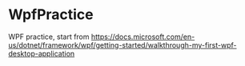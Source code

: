 # WpfPractice

WPF practice, start from
https://docs.microsoft.com/en-us/dotnet/framework/wpf/getting-started/walkthrough-my-first-wpf-desktop-application
